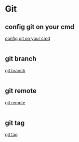 # Git
## config git on your cmd
<a href="./0.configures for git .md">config git on your cmd</a>
<br><br>

## git branch
<a href="./01.git branch.md">git branch</a>
<br><br>
## git remote
<a href="./02.git remote.md">git remote</a>
<br><br>

## git tag
<a href="./03.git tag.md">git tag</a>
<br><br>